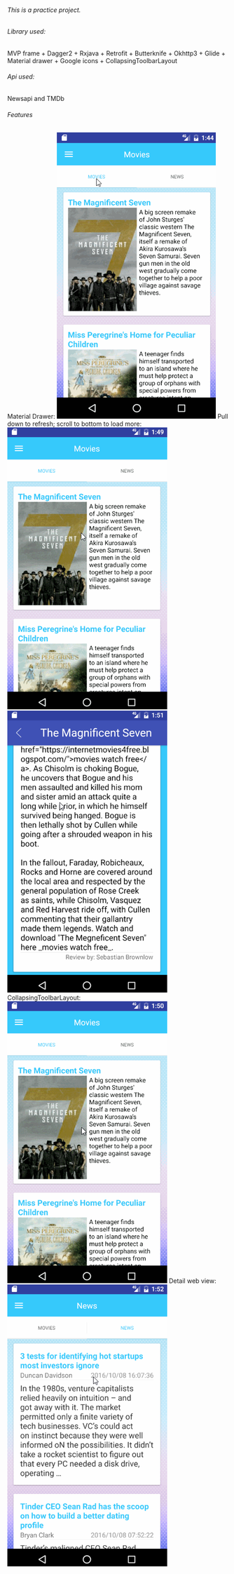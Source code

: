###### This is a practice project.
###### Library used:
MVP frame + Dagger2 + Rxjava + Retrofit + Butterknife + Okhttp3 + Glide + Material drawer + Google icons + CollapsingToolbarLayout
###### Api used:
Newsapi and TMDb
###### Features
Material Drawer:
![gif1](https://raw.githubusercontent.com/akak19193/MVP_Demo/master/GIFs/mvp_demo_1.gif)
Pull down to refresh; scroll to bottom to load more:
![gif2](https://raw.githubusercontent.com/akak19193/MVP_Demo/master/GIFs/mvp_demo_2.gif)
![gif3](https://raw.githubusercontent.com/akak19193/MVP_Demo/master/GIFs/mvp_demo_4.gif)
CollapsingToolbarLayout:
![gif4](https://raw.githubusercontent.com/akak19193/MVP_Demo/master/GIFs/mvp_demo_3.gif)
Detail web view:
![gif5](https://raw.githubusercontent.com/akak19193/MVP_Demo/master/GIFs/mvp_demo_5.gif)